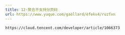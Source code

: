 ```yaml
---
title: 12-聚合不支持分页码
url: https://www.yuque.com/gaollard/efekv4/ruzfxn
---
```


    https://cloud.tencent.com/developer/article/1066373
